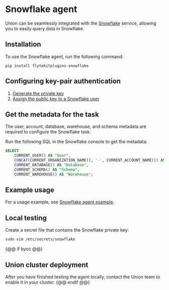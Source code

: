 # Snowflake agent

Union can be seamlessly integrated with the [Snowflake](https://www.snowflake.com) service,
allowing you to easily query data in Snowflake.

## Installation

To use the Snowflake agent, run the following command:

```
pip install flytekitplugins-snowflake
```

## Configuring key-pair authentication
1. [Generate the private key](https://docs.snowflake.com/en/user-guide/key-pair-auth#generate-the-private-key)
2. [Assign the public key to a Snowflake user](https://docs.snowflake.com/en/user-guide/key-pair-auth#assign-the-public-key-to-a-snowflake-user)

## Get the metadata for the task
The user, account, database, warehouse, and schema metadata are required to configure the Snowflake task.

Run the following SQL in the Snowflake console to get the metadata:

```sql
SELECT
    CURRENT_USER() AS "User",
    CONCAT(CURRENT_ORGANIZATION_NAME(), '-', CURRENT_ACCOUNT_NAME()) AS "Account",
    CURRENT_DATABASE() AS "Database",
    CURRENT_SCHEMA() AS "Schema",
    CURRENT_WAREHOUSE() AS "Warehouse";
```

## Example usage

For a usage example, see [Snowflake agent example](./snowflake-agent-example.md).

## Local testing

Create a secret file that contains the Snowflake private key:

```bash
sudo vim /etc/secrets/snowflake
```

{@@ if byoc @@}
## Union cluster deployment

After you have finished testing the agent locally, contact the Union team to enable it in your cluster.
{@@ endif @@}
